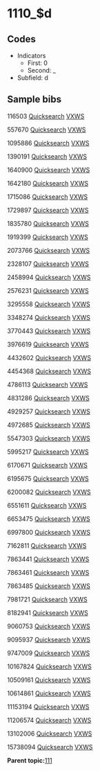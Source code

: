 # 1110\_$d

## Codes

-   Indicators
    -   First: 0
    -   Second: \_
-   Subfield: d

## Sample bibs

116503 [Quicksearch](https://search.library.yale.edu/catalog/116503) [VXWS](http://prodorbis.library.yale.edu:7014/vxws/GetHoldingsService?bibId=116503)

557670 [Quicksearch](https://search.library.yale.edu/catalog/557670) [VXWS](http://prodorbis.library.yale.edu:7014/vxws/GetHoldingsService?bibId=557670)

1095886 [Quicksearch](https://search.library.yale.edu/catalog/1095886) [VXWS](http://prodorbis.library.yale.edu:7014/vxws/GetHoldingsService?bibId=1095886)

1390191 [Quicksearch](https://search.library.yale.edu/catalog/1390191) [VXWS](http://prodorbis.library.yale.edu:7014/vxws/GetHoldingsService?bibId=1390191)

1640900 [Quicksearch](https://search.library.yale.edu/catalog/1640900) [VXWS](http://prodorbis.library.yale.edu:7014/vxws/GetHoldingsService?bibId=1640900)

1642180 [Quicksearch](https://search.library.yale.edu/catalog/1642180) [VXWS](http://prodorbis.library.yale.edu:7014/vxws/GetHoldingsService?bibId=1642180)

1715086 [Quicksearch](https://search.library.yale.edu/catalog/1715086) [VXWS](http://prodorbis.library.yale.edu:7014/vxws/GetHoldingsService?bibId=1715086)

1729897 [Quicksearch](https://search.library.yale.edu/catalog/1729897) [VXWS](http://prodorbis.library.yale.edu:7014/vxws/GetHoldingsService?bibId=1729897)

1835780 [Quicksearch](https://search.library.yale.edu/catalog/1835780) [VXWS](http://prodorbis.library.yale.edu:7014/vxws/GetHoldingsService?bibId=1835780)

1919399 [Quicksearch](https://search.library.yale.edu/catalog/1919399) [VXWS](http://prodorbis.library.yale.edu:7014/vxws/GetHoldingsService?bibId=1919399)

2073766 [Quicksearch](https://search.library.yale.edu/catalog/2073766) [VXWS](http://prodorbis.library.yale.edu:7014/vxws/GetHoldingsService?bibId=2073766)

2328107 [Quicksearch](https://search.library.yale.edu/catalog/2328107) [VXWS](http://prodorbis.library.yale.edu:7014/vxws/GetHoldingsService?bibId=2328107)

2458994 [Quicksearch](https://search.library.yale.edu/catalog/2458994) [VXWS](http://prodorbis.library.yale.edu:7014/vxws/GetHoldingsService?bibId=2458994)

2576231 [Quicksearch](https://search.library.yale.edu/catalog/2576231) [VXWS](http://prodorbis.library.yale.edu:7014/vxws/GetHoldingsService?bibId=2576231)

3295558 [Quicksearch](https://search.library.yale.edu/catalog/3295558) [VXWS](http://prodorbis.library.yale.edu:7014/vxws/GetHoldingsService?bibId=3295558)

3348274 [Quicksearch](https://search.library.yale.edu/catalog/3348274) [VXWS](http://prodorbis.library.yale.edu:7014/vxws/GetHoldingsService?bibId=3348274)

3770443 [Quicksearch](https://search.library.yale.edu/catalog/3770443) [VXWS](http://prodorbis.library.yale.edu:7014/vxws/GetHoldingsService?bibId=3770443)

3976619 [Quicksearch](https://search.library.yale.edu/catalog/3976619) [VXWS](http://prodorbis.library.yale.edu:7014/vxws/GetHoldingsService?bibId=3976619)

4432602 [Quicksearch](https://search.library.yale.edu/catalog/4432602) [VXWS](http://prodorbis.library.yale.edu:7014/vxws/GetHoldingsService?bibId=4432602)

4454368 [Quicksearch](https://search.library.yale.edu/catalog/4454368) [VXWS](http://prodorbis.library.yale.edu:7014/vxws/GetHoldingsService?bibId=4454368)

4786113 [Quicksearch](https://search.library.yale.edu/catalog/4786113) [VXWS](http://prodorbis.library.yale.edu:7014/vxws/GetHoldingsService?bibId=4786113)

4831286 [Quicksearch](https://search.library.yale.edu/catalog/4831286) [VXWS](http://prodorbis.library.yale.edu:7014/vxws/GetHoldingsService?bibId=4831286)

4929257 [Quicksearch](https://search.library.yale.edu/catalog/4929257) [VXWS](http://prodorbis.library.yale.edu:7014/vxws/GetHoldingsService?bibId=4929257)

4972685 [Quicksearch](https://search.library.yale.edu/catalog/4972685) [VXWS](http://prodorbis.library.yale.edu:7014/vxws/GetHoldingsService?bibId=4972685)

5547303 [Quicksearch](https://search.library.yale.edu/catalog/5547303) [VXWS](http://prodorbis.library.yale.edu:7014/vxws/GetHoldingsService?bibId=5547303)

5995217 [Quicksearch](https://search.library.yale.edu/catalog/5995217) [VXWS](http://prodorbis.library.yale.edu:7014/vxws/GetHoldingsService?bibId=5995217)

6170671 [Quicksearch](https://search.library.yale.edu/catalog/6170671) [VXWS](http://prodorbis.library.yale.edu:7014/vxws/GetHoldingsService?bibId=6170671)

6195675 [Quicksearch](https://search.library.yale.edu/catalog/6195675) [VXWS](http://prodorbis.library.yale.edu:7014/vxws/GetHoldingsService?bibId=6195675)

6200082 [Quicksearch](https://search.library.yale.edu/catalog/6200082) [VXWS](http://prodorbis.library.yale.edu:7014/vxws/GetHoldingsService?bibId=6200082)

6551611 [Quicksearch](https://search.library.yale.edu/catalog/6551611) [VXWS](http://prodorbis.library.yale.edu:7014/vxws/GetHoldingsService?bibId=6551611)

6653475 [Quicksearch](https://search.library.yale.edu/catalog/6653475) [VXWS](http://prodorbis.library.yale.edu:7014/vxws/GetHoldingsService?bibId=6653475)

6997800 [Quicksearch](https://search.library.yale.edu/catalog/6997800) [VXWS](http://prodorbis.library.yale.edu:7014/vxws/GetHoldingsService?bibId=6997800)

7162811 [Quicksearch](https://search.library.yale.edu/catalog/7162811) [VXWS](http://prodorbis.library.yale.edu:7014/vxws/GetHoldingsService?bibId=7162811)

7863441 [Quicksearch](https://search.library.yale.edu/catalog/7863441) [VXWS](http://prodorbis.library.yale.edu:7014/vxws/GetHoldingsService?bibId=7863441)

7863461 [Quicksearch](https://search.library.yale.edu/catalog/7863461) [VXWS](http://prodorbis.library.yale.edu:7014/vxws/GetHoldingsService?bibId=7863461)

7863485 [Quicksearch](https://search.library.yale.edu/catalog/7863485) [VXWS](http://prodorbis.library.yale.edu:7014/vxws/GetHoldingsService?bibId=7863485)

7981721 [Quicksearch](https://search.library.yale.edu/catalog/7981721) [VXWS](http://prodorbis.library.yale.edu:7014/vxws/GetHoldingsService?bibId=7981721)

8182941 [Quicksearch](https://search.library.yale.edu/catalog/8182941) [VXWS](http://prodorbis.library.yale.edu:7014/vxws/GetHoldingsService?bibId=8182941)

9060753 [Quicksearch](https://search.library.yale.edu/catalog/9060753) [VXWS](http://prodorbis.library.yale.edu:7014/vxws/GetHoldingsService?bibId=9060753)

9095937 [Quicksearch](https://search.library.yale.edu/catalog/9095937) [VXWS](http://prodorbis.library.yale.edu:7014/vxws/GetHoldingsService?bibId=9095937)

9747009 [Quicksearch](https://search.library.yale.edu/catalog/9747009) [VXWS](http://prodorbis.library.yale.edu:7014/vxws/GetHoldingsService?bibId=9747009)

10167824 [Quicksearch](https://search.library.yale.edu/catalog/10167824) [VXWS](http://prodorbis.library.yale.edu:7014/vxws/GetHoldingsService?bibId=10167824)

10509161 [Quicksearch](https://search.library.yale.edu/catalog/10509161) [VXWS](http://prodorbis.library.yale.edu:7014/vxws/GetHoldingsService?bibId=10509161)

10614861 [Quicksearch](https://search.library.yale.edu/catalog/10614861) [VXWS](http://prodorbis.library.yale.edu:7014/vxws/GetHoldingsService?bibId=10614861)

11153194 [Quicksearch](https://search.library.yale.edu/catalog/11153194) [VXWS](http://prodorbis.library.yale.edu:7014/vxws/GetHoldingsService?bibId=11153194)

11206574 [Quicksearch](https://search.library.yale.edu/catalog/11206574) [VXWS](http://prodorbis.library.yale.edu:7014/vxws/GetHoldingsService?bibId=11206574)

13102006 [Quicksearch](https://search.library.yale.edu/catalog/13102006) [VXWS](http://prodorbis.library.yale.edu:7014/vxws/GetHoldingsService?bibId=13102006)

15738094 [Quicksearch](https://search.library.yale.edu/catalog/15738094) [VXWS](http://prodorbis.library.yale.edu:7014/vxws/GetHoldingsService?bibId=15738094)

**Parent topic:**[111](../../tags/111/111.md)

